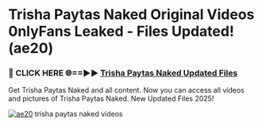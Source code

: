 # Trisha Paytas Naked Original Videos 0nlyFans Leaked - Files Updated! (ae20)

<h3>🔴 CLICK HERE 🌐==►► <a href="https://tinyurl.com/yckcrads" rel="nofollow">Trisha Paytas Naked Updated Files</a></h3>

Get Trisha Paytas Naked and all content. Now you can access all videos and pictures of Trisha Paytas Naked. New Updated Files 2025!

[![ae20](https://i.imgur.com/hpKpOFt.gif)](https://tinyurl.com/yckcrads)
trisha paytas naked videos